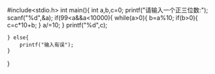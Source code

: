 #include<stdio.h>
int main(){
	int a,b,c=0;
	printf("请输入一个正三位数:");
	scanf("%d",&a);
	if(99<a&&a<10000){
		while(a>0){
			b=a%10;
			if(b>0){
				c=c*10+b;
			}
			a/=10;
		}
		printf("%d",c); 
	
	} else{
		printf("输入有误"); 
	}
} 
